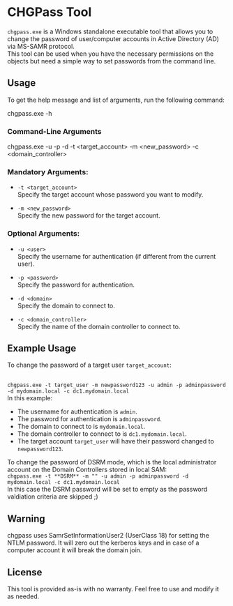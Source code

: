 # CHGPass Tool

`chgpass.exe` is a Windows standalone executable tool that allows you to change the password of user/computer accounts in Active Directory (AD)  via MS-SAMR protocol. <br>
This tool can be used when you have the necessary permissions on the objects but need a simple way to set passwords from the command line.

## Usage

To get the help message and list of arguments, run the following command:

chgpass.exe -h


### Command-Line Arguments

chgpass.exe -u <user> -p <password> -d <domain> -t <target_account> -m <new_password> -c <domain_controller>
### Mandatory Arguments:

- `-t <target_account>`  
  Specify the target account whose password you want to modify.

- `-m <new_password>`  
  Specify the new password for the target account.

### Optional Arguments:

- `-u <user>`  
  Specify the username for authentication (if different from the current user).

- `-p <password>`  
  Specify the password for authentication.

- `-d <domain>`  
  Specify the domain to connect to.

- `-c <domain_controller>`  
  Specify the name of the domain controller to connect to.

## Example Usage

To change the password of a target user `target_account`:<br><br>

`chgpass.exe -t target_user -m newpassword123 -u admin -p adminpassword -d mydomain.local -c dc1.mydomain.local`
<br>
In this example:
- The username for authentication is `admin`.
- The password for authentication is `adminpassword`.
- The domain to connect to is `mydomain.local`.
- The domain controller to connect to is `dc1.mydomain.local`.
- The target account `target_user` will have their password changed to `newpassword123`.

To change the password of DSRM mode, which is the local administrator account on the Domain Controllers stored in local SAM:
<br>
`chgpass.exe -t **DSRM** -m "" -u admin -p adminpassword -d mydomain.local -c dc1.mydomain.local`
<br>
In this case the DSRM password will be set to empty as the password valdiation criteria are skipped ;)
<br>
## Warning
chgpass uses SamrSetInformationUser2 (UserClass 18) for setting the NTLM password. It will zero out the kerberos keys and in case of a computer account it will break the domain join.
## License

This tool is provided as-is with no warranty. Feel free to use and modify it as needed.

